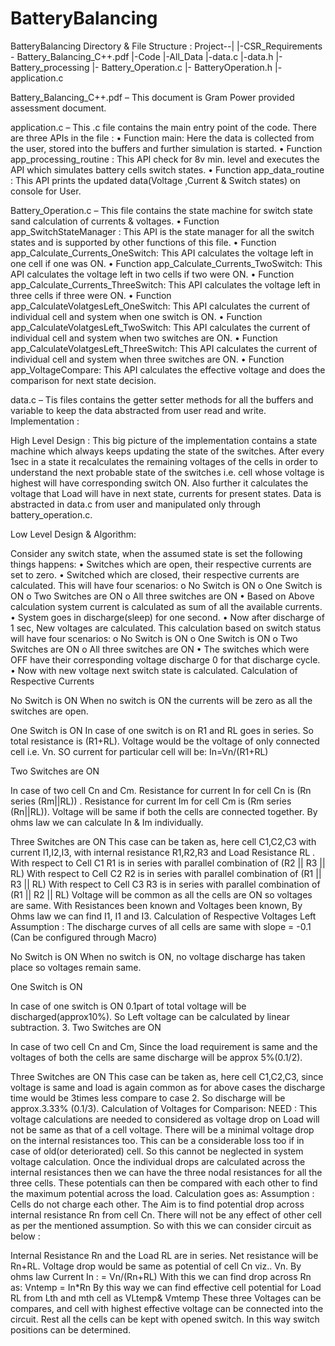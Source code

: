 # BatteryBalancing
BatteryBalancing
Directory & File Structure : Project--| |-CSR_Requirements - Battery_Balancing_C++.pdf |-Code |-All_Data |-data.c |-data.h |- Battery_processing |- Battery_Operation.c |- BatteryOperation.h |- application.c

Battery_Balancing_C++.pdf – This document is Gram Power provided assessment document.

application.c – This .c file contains the main entry point of the code. There are three APIs in the file : •	Function main: Here the data is collected from the user, stored into the buffers and further simulation is started. •	Function app_processing_routine : This API check for 8v min. level and executes the API which simulates battery cells switch states. •	Function app_data_routine : This API prints the updated data(Voltage ,Current & Switch states) on console for User.

Battery_Operation.c – This file contains the state machine for switch state sand calculation of currents & voltages. • Function app_SwitchStateManager : This API is the state manager for all the switch states and is supported by other functions of this file. •	Function app_Calculate_Currents_OneSwitch: This API calculates the voltage left in one cell if one was ON. •	Function app_Calculate_Currents_TwoSwitch: This API calculates the voltage left in two cells if two were ON. • Function app_Calculate_Currents_ThreeSwitch: This API calculates the voltage left in three cells if three were ON. • Function app_CalculateVolatgesLeft_OneSwitch: This API calculates the current of individual cell and system when one switch is ON. •	Function app_CalculateVolatgesLeft_TwoSwitch: This API calculates the current of individual cell and system when two switches are ON. •	Function app_CalculateVolatgesLeft_ThreeSwitch: This API calculates the current of individual cell and system when three switches are ON. •	Function app_VoltageCompare: This API calculates the effective voltage and does the	comparison for next state decision.

data.c – Tis files contains the getter setter methods for all the buffers and variable to keep the data abstracted from user read and write. Implementation :

High Level Design : This big picture of the implementation contains a state machine which always keeps updating the state of the switches. After every 1sec in a state it recalculates the remaining voltages of the cells in order to understand the next probable state of the switches i.e. cell whose voltage is highest will have corresponding switch ON. Also further it calculates the voltage that Load will have in next state, currents for present states.
Data is abstracted in data.c from user and manipulated only through battery_operation.c.

Low Level Design & Algorithm:

Consider any switch state, when the assumed state is set the following things happens: •	Switches which are open, their respective currents are set to zero. •	Switched which are closed, their respective currents are calculated. This will have four scenarios: o	No Switch is ON o	One Switch is ON o	Two Switches are ON o	All three switches are ON •	Based on Above calculation system current is calculated as sum of all the available currents. •	System goes in discharge(sleep) for one second. •	Now after discharge of 1 sec, New voltages are calculated. This calculation based on switch status will have four scenarios: o	No Switch is ON o	One Switch is ON o	Two Switches are ON o	All three switches are ON •	The switches which were OFF have their corresponding voltage discharge 0 for that discharge cycle. •	Now with new voltage next switch state is calculated. Calculation of Respective Currents

No Switch is ON When no switch is ON the currents will be zero as all the switches are open.

One Switch is ON In case of one switch is on R1 and RL goes in series. So total resistance is (R1+RL). Voltage would be the voltage of only connected cell i.e. Vn. SO current for particular cell will be: In=Vn/(R1+RL)

Two Switches are ON

In case of two cell Cn and Cm. Resistance for current In for cell Cn is (Rn series (Rm||RL)) . Resistance for current Im for cell Cm is (Rm series (Rn||RL)). Voltage will be same if both the cells are connected together. By ohms law we can calculate In & Im individually.

Three Switches are ON
This case can be taken as, here cell C1,C2,C3 with current I1,I2,I3, with internal resistance R1,R2,R3 and Load Resistance RL . With respect to Cell C1 R1 is in series with parallel combination of (R2 || R3 || RL) With respect to Cell C2 R2 is in series with parallel combination of (R1 || R3 || RL) With respect to Cell C3 R3 is in series with parallel combination of (R1 || R2 || RL) Voltage will be common as all the cells are ON so voltages are same. With Resistances been known and Voltages been known, By Ohms law we can find I1, I1 and I3. Calculation of Respective Voltages Left Assumption : The discharge curves of all cells are same with slope = -0.1 (Can be configured through Macro)

No Switch is ON When no switch is ON, no voltage discharge has taken place so voltages remain same.

One Switch is ON

In case of one switch is ON 0.1part of total voltage will be discharged(approx10%). So Left voltage can be calculated by linear subtraction. 3.	Two Switches are ON

In case of two cell Cn and Cm, Since the load requirement is same and the voltages of both the cells are same discharge will be approx 5%(0.1/2).

Three Switches are ON
This case can be taken as, here cell C1,C2,C3, since voltage is same and load is again common as for above cases the discharge time would be 3times less compare to case 2. So discharge will be approx.3.33% (0.1/3). Calculation of Voltages for Comparison: NEED : This voltage calculations are needed to considered as voltage drop on Load will not be same as that of a cell voltage. There will be a minimal voltage drop on the internal resistances too. This can be a considerable loss too if in case of old(or deteriorated) cell. So this cannot be neglected in system voltage calculation. Once the individual drops are calculated across the internal resistances then we can have the three nodal resistances for all the three cells. These potentials can then be compared with each other to find the maximum potential across the load. Calculation goes as: Assumption : Cells do not charge each other. The Aim is to find potential drop across internal resistance Rn from cell Cn. There will not be any effect of other cell as per the mentioned assumption. So with this we can consider circuit as below :

Internal Resistance Rn and the Load RL are in series. Net resistance will be Rn+RL. Voltage drop would be same as potential of cell Cn viz.. Vn. By ohms law Current In : = Vn/(Rn+RL) With this we can find drop across Rn as: Vntemp = In*Rn By this way we can find effective cell potential for Load RL from Lth and mth cell as VLtemp& Vmtemp These three Voltages can be compares, and cell with highest effective voltage can be connected into the circuit. Rest all the cells can be kept with opened switch. In this way switch positions can be determined.